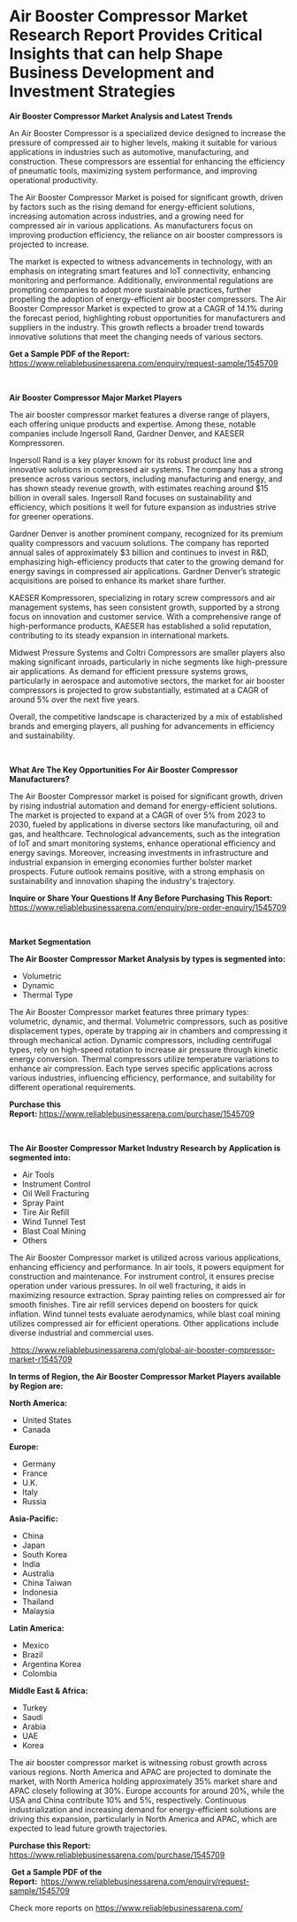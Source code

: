 <p><h1>Air Booster Compressor Market Research Report Provides Critical Insights that can help Shape Business Development and Investment Strategies</h1></p><p><strong>Air Booster Compressor Market Analysis and Latest Trends</strong></p>
<p><p>An Air Booster Compressor is a specialized device designed to increase the pressure of compressed air to higher levels, making it suitable for various applications in industries such as automotive, manufacturing, and construction. These compressors are essential for enhancing the efficiency of pneumatic tools, maximizing system performance, and improving operational productivity.</p><p>The Air Booster Compressor Market is poised for significant growth, driven by factors such as the rising demand for energy-efficient solutions, increasing automation across industries, and a growing need for compressed air in various applications. As manufacturers focus on improving production efficiency, the reliance on air booster compressors is projected to increase.</p><p>The market is expected to witness advancements in technology, with an emphasis on integrating smart features and IoT connectivity, enhancing monitoring and performance. Additionally, environmental regulations are prompting companies to adopt more sustainable practices, further propelling the adoption of energy-efficient air booster compressors. The Air Booster Compressor Market is expected to grow at a CAGR of 14.1% during the forecast period, highlighting robust opportunities for manufacturers and suppliers in the industry. This growth reflects a broader trend towards innovative solutions that meet the changing needs of various sectors.</p></p>
<p><strong>Get a Sample PDF of the Report:&nbsp;</strong> <a href="https://www.reliablebusinessarena.com/enquiry/request-sample/1545709?utm_campaign=2779&utm_medium=2&utm_source=Github&utm_content=ia&utm_term=08042025&utm_id=air-booster-compressor">https://www.reliablebusinessarena.com/enquiry/request-sample/1545709</a></p>
<p>&nbsp;</p>
<p><strong>Air Booster Compressor Major Market Players</strong></p>
<p><p>The air booster compressor market features a diverse range of players, each offering unique products and expertise. Among these, notable companies include Ingersoll Rand, Gardner Denver, and KAESER Kompressoren. </p><p>Ingersoll Rand is a key player known for its robust product line and innovative solutions in compressed air systems. The company has a strong presence across various sectors, including manufacturing and energy, and has shown steady revenue growth, with estimates reaching around $15 billion in overall sales. Ingersoll Rand focuses on sustainability and efficiency, which positions it well for future expansion as industries strive for greener operations.</p><p>Gardner Denver is another prominent company, recognized for its premium quality compressors and vacuum solutions. The company has reported annual sales of approximately $3 billion and continues to invest in R&D, emphasizing high-efficiency products that cater to the growing demand for energy savings in compressed air applications. Gardner Denver’s strategic acquisitions are poised to enhance its market share further.</p><p>KAESER Kompressoren, specializing in rotary screw compressors and air management systems, has seen consistent growth, supported by a strong focus on innovation and customer service. With a comprehensive range of high-performance products, KAESER has established a solid reputation, contributing to its steady expansion in international markets.</p><p>Midwest Pressure Systems and Coltri Compressors are smaller players also making significant inroads, particularly in niche segments like high-pressure air applications. As demand for efficient pressure systems grows, particularly in aerospace and automotive sectors, the market for air booster compressors is projected to grow substantially, estimated at a CAGR of around 5% over the next five years.</p><p>Overall, the competitive landscape is characterized by a mix of established brands and emerging players, all pushing for advancements in efficiency and sustainability.</p></p>
<p>&nbsp;</p>
<p><strong>What Are The Key Opportunities For Air Booster Compressor Manufacturers?</strong></p>
<p><p>The Air Booster Compressor market is poised for significant growth, driven by rising industrial automation and demand for energy-efficient solutions. The market is projected to expand at a CAGR of over 5% from 2023 to 2030, fueled by applications in diverse sectors like manufacturing, oil and gas, and healthcare. Technological advancements, such as the integration of IoT and smart monitoring systems, enhance operational efficiency and energy savings. Moreover, increasing investments in infrastructure and industrial expansion in emerging economies further bolster market prospects. Future outlook remains positive, with a strong emphasis on sustainability and innovation shaping the industry's trajectory.</p></p>
<p><strong>Inquire or Share Your Questions If Any Before Purchasing This Report:</strong> <a href="https://www.reliablebusinessarena.com/enquiry/pre-order-enquiry/1545709?utm_campaign=2779&utm_medium=2&utm_source=Github&utm_content=ia&utm_term=08042025&utm_id=air-booster-compressor">https://www.reliablebusinessarena.com/enquiry/pre-order-enquiry/1545709</a></p>
<p>&nbsp;</p>
<p><strong>Market Segmentation</strong></p>
<p><strong>The Air Booster Compressor Market Analysis by types is segmented into:</strong></p>
<p><ul><li>Volumetric</li><li>Dynamic</li><li>Thermal Type</li></ul></p>
<p><p>The Air Booster Compressor market features three primary types: volumetric, dynamic, and thermal. Volumetric compressors, such as positive displacement types, operate by trapping air in chambers and compressing it through mechanical action. Dynamic compressors, including centrifugal types, rely on high-speed rotation to increase air pressure through kinetic energy conversion. Thermal compressors utilize temperature variations to enhance air compression. Each type serves specific applications across various industries, influencing efficiency, performance, and suitability for different operational requirements.</p></p>
<p><strong>Purchase this Report:&nbsp;</strong><a href="https://www.reliablebusinessarena.com/purchase/1545709?utm_campaign=2779&utm_medium=2&utm_source=Github&utm_content=ia&utm_term=08042025&utm_id=air-booster-compressor">https://www.reliablebusinessarena.com/purchase/1545709</a></p>
<p>&nbsp;</p>
<p><strong>The Air Booster Compressor Market Industry Research by Application is segmented into:</strong></p>
<p><ul><li>Air Tools</li><li>Instrument Control</li><li>Oil Well Fracturing</li><li>Spray Paint</li><li>Tire Air Refill</li><li>Wind Tunnel Test</li><li>Blast Coal Mining</li><li>Others</li></ul></p>
<p><p>The Air Booster Compressor market is utilized across various applications, enhancing efficiency and performance. In air tools, it powers equipment for construction and maintenance. For instrument control, it ensures precise operation under various pressures. In oil well fracturing, it aids in maximizing resource extraction. Spray painting relies on compressed air for smooth finishes. Tire air refill services depend on boosters for quick inflation. Wind tunnel tests evaluate aerodynamics, while blast coal mining utilizes compressed air for efficient operations. Other applications include diverse industrial and commercial uses.</p></p>
<p><a href="https://www.reliablebusinessarena.com/global-air-booster-compressor-market-r1545709?utm_campaign=2779&utm_medium=2&utm_source=Github&utm_content=ia&utm_term=08042025&utm_id=air-booster-compressor">&nbsp;https://www.reliablebusinessarena.com/global-air-booster-compressor-market-r1545709</a></p>
<p><strong>In terms of Region, the Air Booster Compressor Market Players available by Region are:</strong></p>
<p>
    <p> <strong> North America: </strong>
        <ul>
            <li>United States</li>
            <li>Canada</li>
        </ul>
        </p> 
    <p> <strong> Europe: </strong>
        <ul>
            <li>Germany</li>
            <li>France</li>
            <li>U.K.</li>
            <li>Italy</li>
            <li>Russia</li>
        </ul>
        </p> 
    <p> <strong> Asia-Pacific: </strong>
        <ul>
            <li>China</li>
            <li>Japan</li>
            <li>South Korea</li>
            <li>India</li>
            <li>Australia</li>
            <li>China Taiwan</li>
            <li>Indonesia</li>
            <li>Thailand</li>
            <li>Malaysia</li>
        </ul>
        </p> 
    <p> <strong> Latin America: </strong>
        <ul>
            <li>Mexico</li>
            <li>Brazil</li>
            <li>Argentina Korea</li>
            <li>Colombia</li>
        </ul>
        </p> 
    <p> <strong> Middle East & Africa: </strong>
        <ul>
            <li>Turkey</li>
            <li>Saudi</li>
            <li>Arabia</li>
            <li>UAE</li>
            <li>Korea</li>
        </ul>
    </p>
    </p>
<p><p>The air booster compressor market is witnessing robust growth across various regions. North America and APAC are projected to dominate the market, with North America holding approximately 35% market share and APAC closely following at 30%. Europe accounts for around 20%, while the USA and China contribute 10% and 5%, respectively. Continuous industrialization and increasing demand for energy-efficient solutions are driving this expansion, particularly in North America and APAC, which are expected to lead future growth trajectories.</p></p>
<p><strong>Purchase this Report: </strong><a href="https://www.reliablebusinessarena.com/purchase/1545709?utm_campaign=2779&utm_medium=2&utm_source=Github&utm_content=ia&utm_term=08042025&utm_id=air-booster-compressor">https://www.reliablebusinessarena.com/purchase/1545709</a></p>
<p>&nbsp;<strong>Get a Sample PDF of the Report:&nbsp;&nbsp;</strong><a href="https://www.reliablebusinessarena.com/enquiry/request-sample/1545709?utm_campaign=2779&utm_medium=2&utm_source=Github&utm_content=ia&utm_term=08042025&utm_id=air-booster-compressor">https://www.reliablebusinessarena.com/enquiry/request-sample/1545709</a></p>
<p><strong></strong></p>
<p>Check more reports on <a href="https://www.reliablebusinessarena.com/?utm_campaign=2779&utm_medium=2&utm_source=Github&utm_content=ia&utm_term=08042025&utm_id=air-booster-compressor">https://www.reliablebusinessarena.com/</a></p>